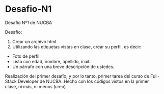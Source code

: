 # Desafio-N1
Desafío Nº1 de NUCBA

Desafío:

1. Crear un archivo html
2. Utilizando las etiquetas vistas en clase, crear su perfil, es decir:
- Foto de perfil
- Lista con edad, nombre, apellido, mail.
- Un párrafo con una breve descripción de ustedes.

Realización del primer desafío, y por lo tanto, primer tarea del curso de Full-Stack Developer de NUCBA.
Hecho con los códigos vistos en la primer clase, ni más, ni menos (creo)
